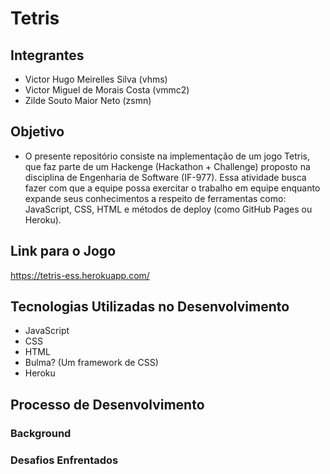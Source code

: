 # Tetris

## Integrantes
* Victor Hugo Meirelles Silva (vhms)
* Victor Miguel de Morais Costa (vmmc2)
* Zilde Souto Maior Neto (zsmn)

## Objetivo
* O presente repositório consiste na implementação de um jogo Tetris, que faz parte de um Hackenge (Hackathon + Challenge) proposto na disciplina de Engenharia de Software (IF-977). Essa atividade busca fazer com que a equipe possa exercitar o trabalho em equipe enquanto expande seus conhecimentos a respeito de ferramentas como: JavaScript, CSS, HTML e métodos de deploy (como GitHub Pages ou Heroku).

## Link para o Jogo
https://tetris-ess.herokuapp.com/

## Tecnologias Utilizadas no Desenvolvimento
* JavaScript
* CSS
* HTML
* Bulma? (Um framework de CSS)
* Heroku 

## Processo de Desenvolvimento

### Background

### Desafios Enfrentados
